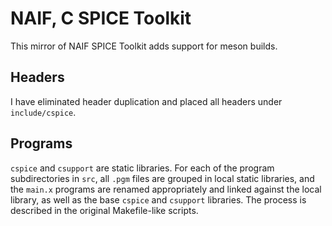 NAIF, C SPICE Toolkit
=====================

This mirror of NAIF SPICE Toolkit adds support for meson builds.

Headers
-------

I have eliminated header duplication and placed all headers under `include/cspice`.

Programs
--------

`cspice` and `csupport` are static libraries. For each of the program subdirectories in `src`, all `.pgm` files are grouped in local static libraries, and the `main.x` programs are renamed appropriately and linked against the local library, as well as the base `cspice` and `csupport` libraries. The process is described in the original Makefile-like scripts.
